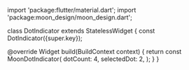 import 'package:flutter/material.dart';
import 'package:moon_design/moon_design.dart';

class DotIndicator extends StatelessWidget {
  const DotIndicator({super.key});

  @override
  Widget build(BuildContext context) {
    return const MoonDotIndicator(
      dotCount: 4,
      selectedDot: 2,
    );
  }
}